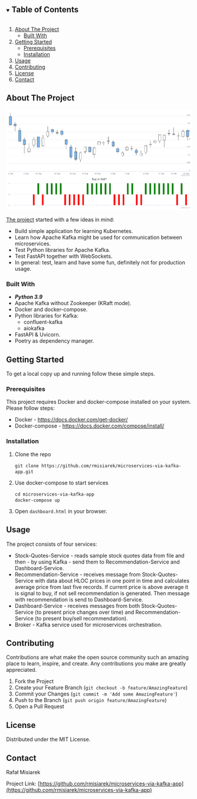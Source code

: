 <details open="open">
  <summary><h2 style="display: inline-block">Table of Contents</h2></summary>
  <ol>
    <li>
      <a href="#about-the-project">About The Project</a>
      <ul>
        <li><a href="#built-with">Built With</a></li>
      </ul>
    </li>
    <li>
      <a href="#getting-started">Getting Started</a>
      <ul>
        <li><a href="#prerequisites">Prerequisites</a></li>
        <li><a href="#installation">Installation</a></li>
      </ul>
    </li>
    <li><a href="#usage">Usage</a></li>
    <li><a href="#contributing">Contributing</a></li>
    <li><a href="#license">License</a></li>
    <li><a href="#contact">Contact</a></li>
  </ol>
</details>


## About The Project

![](screenshot.png)

[The project](https://github.com/rmisiarek/microservices-via-kafka-app) started with a few ideas in mind:
* []() Build simple application for learning Kubernetes.
* []() Learn how Apache Kafka might be used for communication between microservices.
* []() Test Python libraries for Apache Kafka.
* []() Test FastAPI together with WebSockets.
* []() In general: test, learn and have some fun, definitely not for production usage.


### Built With

* []() ***Python 3.9***
* []() Apache Kafka without Zookeeper (KRaft mode).
* []() Docker and docker-compose.
* []() Python libraries for Kafka:
  * []() confluent-kafka
  * []() aiokafka
* []() FastAPI & Uvicorn.
* []() Poetry as dependency manager.


## Getting Started

To get a local copy up and running follow these simple steps.


### Prerequisites

This project requires Docker and docker-compose installed on your system. Please follow steps:
* Docker - https://docs.docker.com/get-docker/
* Docker-compose - https://docs.docker.com/compose/install/


### Installation

1. Clone the repo
   ```
   git clone https://github.com/rmisiarek/microservices-via-kafka-app.git
   ```
2. Use docker-compose to start services
   ```
   cd microservices-via-kafka-app
   docker-compose up
   ```
3. Open `dashboard.html` in your browser.

## Usage

The project consists of four services:
* Stock-Quotes-Service - reads sample stock quotes data from file and then - by using Kafka - send them to Recommendation-Service and Dashboard-Service.
* Recommendation-Service - receives message from Stock-Quotes-Service with data about HLOC prices in one point in time and calculates average price from last five records. If current price is above average it is signal to buy, if not sell recommendation is generated. Then message with recommendation is send to Dashboard-Service.
* Dashboard-Service - receives messages from both Stock-Quotes-Service (to present price changes over time) and Recommendation-Service (to present buy/sell recommendation).
* Broker - Kafka service used for microservices orchestration.


## Contributing

Contributions are what make the open source community such an amazing place to learn, inspire, and create. Any contributions you make are greatly appreciated.

1. Fork the Project
2. Create your Feature Branch (`git checkout -b feature/AmazingFeature`)
3. Commit your Changes (`git commit -m 'Add some AmazingFeature'`)
4. Push to the Branch (`git push origin feature/AmazingFeature`)
5. Open a Pull Request


## License

Distributed under the MIT License.


## Contact

Rafał Misiarek

Project Link: [https://github.com/rmisiarek/microservices-via-kafka-app](https://github.com/rmisiarek/microservices-via-kafka-app)
